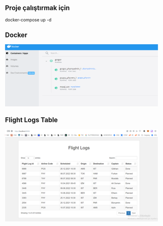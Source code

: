 ## Proje çalıştırmak için
docker-compose up -d

## Docker
![text](https://github.com/mduzoylum/flight/blob/main/Screenshots/docker.png)

## Flight Logs Table
![text](https://github.com/mduzoylum/flight/blob/main/Screenshots/table.png)
